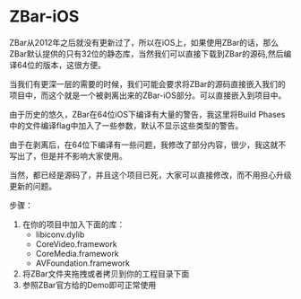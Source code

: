 # ZBar-iOS

ZBar从2012年之后就没有更新过了，所以在iOS上，如果使用ZBar的话，那么ZBar默认提供的只有32位的静态库，当然我们可以直接下载到ZBar的源码,然后编译64位的版本，这很方便。

当我们有更深一层的需要的时候，我们可能会要求将ZBar的源码直接嵌入我们的项目中，而这个就是一个被剥离出来的ZBar-iOS部分。可以直接嵌入到项目中。

由于历史的悠久，ZBar在64位iOS下编译有大量的警告，我这里将Build Phases中的文件编译flag中加入了一些参数，默认不显示这些类型的警告。

由于在剥离后，在64位下编译有一些问题，我修改了部分内容，很少，我这就不写出了，但是并不影响大家使用。

当然，都已经是源码了，并且这个项目已死，大家可以直接修改，而不用担心升级更新的问题。

步骤：
1. 在你的项目中加入下面的库：
   - libiconv.dylib
   - CoreVideo.framework
   - CoreMedia.framework
   - AVFoundation.framework
2. 将ZBar文件夹拖拽或者拷贝到你的工程目录下面
3. 参照ZBar官方给的Demo即可正常使用
